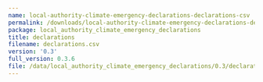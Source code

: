 ```yaml
---
name: local-authority-climate-emergency-declarations-declarations-csv
permalink: /downloads/local-authority-climate-emergency-declarations-declarations-csv/0_3
package: local_authority_climate_emergency_declarations
title: declarations
filename: declarations.csv
version: '0.3'
full_version: 0.3.6
file: /data/local_authority_climate_emergency_declarations/0.3/declarations.csv
---
```

